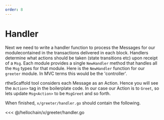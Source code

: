 ```yaml
---
order: 8
---
```


# Handler

Next we need to write a handler function to process the Messages for our modulecontained in
the transactions delivered in each block. Handlers determine what actions
should be taken (state transitions etc) upon receipt of a `Msg`. Each module
provides a single `NewHandler` method that handles all the `Msg` types for that
module. Here is the `NewHandler` function for our `greeter` module. In MVC
terms this would be the 'controller'. 


rtheScaffold tool considers each Message as an Action. Hence you will see the `Action>` tag in the boilerplate code. In our case our Action is to `Greet`, so lets update `Msg<Action>` to be `MsgGreet` and so forth.

When finished, `x/greeter/handler.go` should contain the following.

<<< @/hellochain/x/greeter/handler.go
